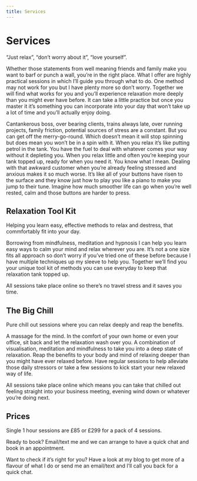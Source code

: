 ```yaml
---
title: Services
---
```

# Services

“Just relax”, “don’t worry about it”, “love yourself”. 

Whether those statements from well meaning friends and family make you want to barf or punch a wall, you’re in the right place. What I offer are highly practical sessions in which I’ll guide you through what to do. One method may not work for you but I have plenty more so don’t worry. Together we will find what works for you and you’ll experience relaxation more deeply than you might ever have before. It can take a little practice but once you master it it’s something you can incorporate into your day that won’t take up a lot of time and you’ll actually enjoy doing.

Cantankerous boss, over bearing clients, trains always late, over running projects, family friction, potential sources of stress are a constant. But you can get off the merry-go-round. Which doesn’t mean it will stop spinning but does mean you won’t be in a spin with it. When you relax it’s like putting petrol in the tank. You have the fuel to deal with whatever comes your way without it depleting you. When you relax little and often you’re keeping your tank topped up, ready for when you need it. You know what I mean. Dealing with that awkward customer when you’re already feeling stressed and anxious makes it so much worse. It’s like all of your buttons have risen to the surface and they know just how to play you like a piano to make you jump to their tune. Imagine how much smoother life can go when you’re well rested, calm and those buttons are harder to press.  

## Relaxation Tool Kit

Helping you learn easy, effective methods to relax and destress, that commfortably fit into your day.

Borrowing from mindfulness, meditation and hypnosis I can help you learn easy ways to calm your mind and relax wherever you are. It’s not a one size fits all approach so don’t worry if you’ve tried one of these before because I have multiple techniques up my sleeve to help you. Together we’ll find you your unique tool kit of methods you can use everyday to keep that relaxation tank topped up.

All sessions take place online so there’s no travel stress and it saves you time.

## The Big Chill

Pure chill out sessions where you can relax deeply and reap the benefits.

A massage for the mind. In the comfort of your own home or even your office, sit back and let the relaxation wash over you. A combination of visualisation, meditation and mindfulness to take you into a deep state of relaxation. Reap the benefits to your body and mind of relaxing deeper than you might have ever relaxed before. Have regular sessions to help alleviate those daily stressors or take a few sessions to kick start your new relaxed way of life.

All sessions take place online which means you can take that chilled out feeling straight into your business meeting, evening wind down or whatever you’re doing next.

## Prices

Single 1 hour sessions are £85 or £299 for a pack of 4 sessions.

Ready to book? Email/text me and we can arrange to have a quick chat and book in an appointment.

Want to check if it’s right for you? Have a look at my blog to get more of a flavour of what I do or send me an email/text and I’ll call you back for a quick chat.